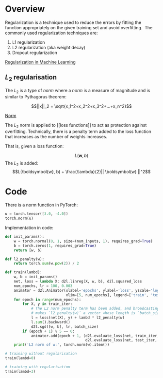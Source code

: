 # Overview
Regularization is a technique used to reduce the errors by fitting the function appropriately on the given training set and avoid overfitting.  The commonly used regularization techniques are:  
1.  L1 regularization
2.  L2 regularization (aka weight decay)
3.  Dropout regularization

[Regularization in Machine Learning](https://www.geeksforgeeks.org/regularization-in-machine-learning/)

## $L_2$ regularisation
The $L_2$ is a type of *norm* where a *norm* is a measure of magnitude and is similar to Pythagorus theorem:

$$||x||_2 = \sqrt{x_1^2+x_2^2+x_3^2+...+x_n^2}$$

[Norm](https://mathworld.wolfram.com/Norm.html)

The $L_2$ norm is applied to [[loss functions]] to act as protection against overfitting. Technically, there is a penalty term added to the loss function that increases as the number of weights increases.

That is, given a loss function:

$$L(\boldsymbol{w}, b)$$
The $L_2$ is added:
$$L(\boldsymbol{w}, b) + \frac{\lambda}{2}|| \boldsymbol(w) ||^2$$
# Code
There is a norm function in PyTorch:
```python
u = torch.tensor([3.0, -4.0])
torch.norm(u)
```

Implementation in code:
```python
def init_params():
    w = torch.normal(0, 1, size=(num_inputs, 1), requires_grad=True)
    b = torch.zeros(1, requires_grad=True)
    return [w, b]

def l2_penalty(w):
    return torch.sum(w.pow(2)) / 2

def train(lambd):
    w, b = init_params()
    net, loss = lambda X: d2l.linreg(X, w, b), d2l.squared_loss
    num_epochs, lr = 100, 0.003
    animator = d2l.Animator(xlabel='epochs', ylabel='loss', yscale='log',
                            xlim=[5, num_epochs], legend=['train', 'test'])
    for epoch in range(num_epochs):
        for X, y in train_iter:
            # The L2 norm penalty term has been added, and broadcasting
            # makes `l2_penalty(w)` a vector whose length is `batch_size`
            l = loss(net(X), y) + lambd * l2_penalty(w)
            l.sum().backward()
            d2l.sgd([w, b], lr, batch_size)
        if (epoch + 1) % 5 == 0:
            animator.add(epoch + 1, (d2l.evaluate_loss(net, train_iter, loss),
                                     d2l.evaluate_loss(net, test_iter, loss)))
    print('L2 norm of w:', torch.norm(w).item())

# training without regularisation
train(lambd=0)

# training with regularisation
train(lambd=3)
```
